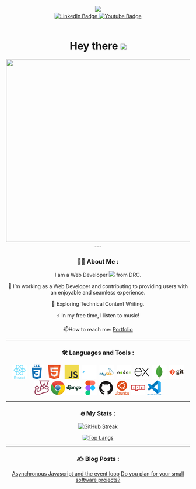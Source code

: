 <div id="header" align="center">
  <img src="https://media.giphy.com/media/v1.Y2lkPTc5MGI3NjExODk0Njc5NTEzZWMzMGJiMDYzMjM4OTk3ODAyN2RhNjM1MWE1YWQ5ZiZjdD1z/gjrYDwbjnK8x36xZIO/giphy.gif" width="200"/>
</div>

<div id="badges" align="center">
  <a href="https://www.linkedin.com/in/pacifique-rubasha-444b90206/">
    <img src="https://img.shields.io/badge/LinkedIn-blue?style=for-the-badge&logo=linkedin&logoColor=white" alt="LinkedIn Badge"/>
  </a>
  <a href="https://medium.com/@ruthlessasync">
    <img src="https://img.shields.io/badge/Medium-black?style=for-the-badge&logo=medium&logoColor=white" alt="Youtube Badge"/>
  </a>
</div>

<div align="center">
  <img src="https://komarev.com/ghpvc/?username=pacifiquerubasha&style=flat-square&color=blue" alt=""/>
</div>

<div align="center">
  <h1>
    Hey there
    <img src="https://media.giphy.com/media/hvRJCLFzcasrR4ia7z/giphy.gif" width="30px"/>
  </h1>
<div>

<div align="center">
  <img src="https://media.giphy.com/media/v1.Y2lkPTc5MGI3NjExNDAzZGZkYWRiZTYzMjY5OWNiODk5NWM0ODQxZjM0ZTA2Yzk1MGE5ZiZjdD1n/BgKEiHf1xNV0h6IcSX/giphy.gif" width="700" height="500"/>
</div>
---

### :man_technologist: About Me :
I am a Web Developer <img src="https://media.giphy.com/media/WUlplcMpOCEmTGBtBW/giphy.gif" width="30"> from DRC.

:telescope: I’m working as a Web Developer and contributing to providing users with an enjoyable and seamless experience.

:seedling: Exploring Technical Content Writing.

:zap: In my free time, I listen to music!

:mailbox:How to reach me: [Portfolio](https://pacifiquerubasha.netlify.app/)
  
---

### :hammer_and_wrench: Languages and Tools :
 
<div>
  <img src="https://github.com/devicons/devicon/blob/master/icons/react/react-original-wordmark.svg" title="React" alt="React" width="40" height="40"/>&nbsp;
  <img src="https://github.com/devicons/devicon/blob/master/icons/css3/css3-plain-wordmark.svg"  title="CSS3" alt="CSS" width="40" height="40"/>&nbsp;
  <img src="https://github.com/devicons/devicon/blob/master/icons/html5/html5-original.svg" title="HTML5" alt="HTML" width="40" height="40"/>&nbsp;
  <img src="https://github.com/devicons/devicon/blob/master/icons/javascript/javascript-original.svg" title="JavaScript" alt="JavaScript" width="40" height="40"/>&nbsp;
  <img src="https://github.com/devicons/devicon/blob/master/icons/tailwindcss/tailwindcss-original-wordmark.svg" title="Tailwind" alt="Tailwind" width="40" height="40"/>&nbsp;
  <img src="https://github.com/devicons/devicon/blob/master/icons/mysql/mysql-original-wordmark.svg" title="MySQL"  alt="MySQL" width="40" height="40"/>&nbsp;
  <img src="https://github.com/devicons/devicon/blob/master/icons/nodejs/nodejs-original-wordmark.svg" title="NodeJS" alt="NodeJS" width="40" height="40"/>&nbsp;
    <img src="https://github.com/devicons/devicon/blob/master/icons/express/express-original.svg" title="Express" alt="Express" width="40" height="40"/>&nbsp;
     <img src="https://github.com/devicons/devicon/blob/master/icons/mongodb/mongodb-original.svg" title="MongoDB" alt="MongoDB" width="40" height="40"/>&nbsp;
  <img src="https://github.com/devicons/devicon/blob/master/icons/git/git-original-wordmark.svg" title="Git" **alt="Git" width="40" height="40"/>
  <img src="https://github.com/devicons/devicon/blob/master/icons/jest/jest-plain.svg" title="Jest" alt="Jest" width="40" height="40"/>
  <img src="https://github.com/devicons/devicon/blob/master/icons/chrome/chrome-original.svg" title="Chrome" alt="Chrome" width="40" height="40"/>
  <img src="https://github.com/devicons/devicon/blob/master/icons/django/django-plain-wordmark.svg" title="Django" alt="Django" width="40" height="40"/>
  <img src="https://github.com/devicons/devicon/blob/master/icons/figma/figma-original.svg" title="Figma" alt="Figma" width="40" height="40"/>
  <img src="https://github.com/devicons/devicon/blob/master/icons/github/github-original.svg" title="Github" alt="Github" width="40" height="40"/>
  <img src="https://github.com/devicons/devicon/blob/master/icons/ubuntu/ubuntu-plain-wordmark.svg" title="Ubuntu" alt="Ubuntu" width="40" height="40"/>
  <img src="https://github.com/devicons/devicon/blob/master/icons/npm/npm-original-wordmark.svg" title="Npm" alt="Npm" width="40" height="40"/>
  <img src="https://github.com/devicons/devicon/blob/master/icons/vscode/vscode-original-wordmark.svg" title="Vscode" alt="Vscode" width="40" height="40"/>

---

### :fire: My Stats :

[![GitHub Streak](http://github-readme-streak-stats.herokuapp.com?user=pacifiquerubasha&theme=dark&border_radius=5)](https://git.io/streak-stats)

[![Top Langs](https://github-readme-stats.vercel.app/api/top-langs/?username=pacifiquerubasha&layout=compact&theme=vision-friendly-dark)](https://github.com/anuraghazra/github-readme-stats)

---

### :writing_hand: Blog Posts :

<!-- BLOG-POST-LIST:START -->
[Asynchronous Javascript and the event loop](https://medium.com/@ruthlessasync/asynchronous-javascript-and-the-event-loop-d1b305509347?source=rss-6b8dfab7a969------2)
[Do you plan for your small software projects?](https://medium.com/@ruthlessasync/do-you-plan-for-your-small-software-projects-c8a119a450fd?source=rss-6b8dfab7a969------2)
<!-- BLOG-POST-LIST:END -->


</div>
